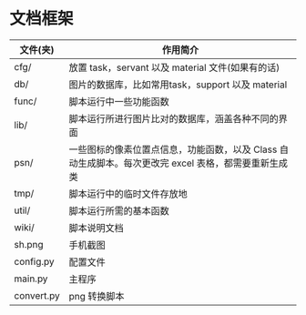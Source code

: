 # 文档框架

| 文件(夹)  | 作用简介                                                     |
| --------- | ------------------------------------------------------------ |
| cfg/      | 放置 task，servant 以及 material 文件(如果有的话)             |
| db/       | 图片的数据库，比如常用task，support 以及 material            |
| func/     | 脚本运行中一些功能函数                              |
| lib/      | 脚本运行所进行图片比对的数据库，涵盖各种不同的界面           |
| psn/      | 一些图标的像素位置点信息，功能函数，以及 Class 自动生成脚本。每次更改完 excel 表格，都需要重新生成类 |
| tmp/      | 脚本运行中的临时文件存放地                                   |
| util/     | 脚本运行所需的基本函数                                 |
| wiki/ | 脚本说明文档 |
| sh.png    | 手机截图                                                     |
| config.py | 配置文件                                                     |
| main.py   | 主程序                                                     |
| convert.py | png 转换脚本                                        |
